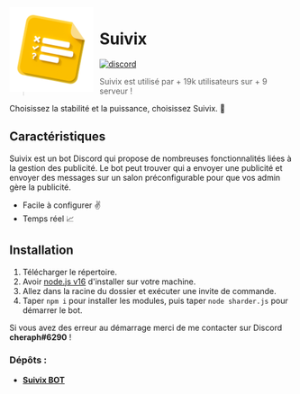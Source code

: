<img width="150" height="150" style="float: left; margin: 0 10px 0 0;" alt="Suivix" src="./_assets/suivixads-logo.png">  

# Suivix
[![discord](https://img.shields.io/discord/1079932687168589936?style=for-the-badge&color=7289DA&label=Discord)](https://discord.gg/4CMFVSyqPB)

> Suivix est utilisé par + 19k utilisateurs sur + 9 serveur !

Choisissez la stabilité et la puissance, choisissez Suivix. 🚀

## Caractéristiques

Suivix est un bot Discord qui propose de nombreuses fonctionnalités liées à la gestion des publicité. Le bot peut trouver qui a envoyer une publicité et envoyer des messages sur un salon préconfigurable pour que vos admin gère la publicité.

* Facile à configurer ✌️
* Temps réel 📈

## Installation

1. Télécharger le répertoire.
2. Avoir [node.js v16](https://nodejs.org/en/blog/release/v16.16.0) d'installer sur votre machine.
3. Allez dans la racine du dossier et exécuter une invite de commande.
4. Taper `npm i` pour installer les modules, puis taper `node sharder.js` pour démarrer le bot.

Si vous avez des erreur au démarrage merci de me contacter sur Discord **cheraph#6290** !

### Dépôts :

* **[Suivix BOT](https://github.com/cheraphdev/suivix)**
